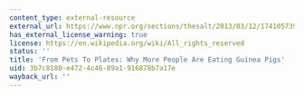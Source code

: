 ```yaml
---
content_type: external-resource
external_url: https://www.npr.org/sections/thesalt/2013/03/12/174105739/from-pets-to-plates-why-more-people-are-eating-guinea-pigs
has_external_license_warning: true
license: https://en.wikipedia.org/wiki/All_rights_reserved
status: ''
title: 'From Pets To Plates: Why More People Are Eating Guinea Pigs'
uid: 3b7c8180-e472-4c46-89a1-916878b7a17e
wayback_url: ''
---
```

